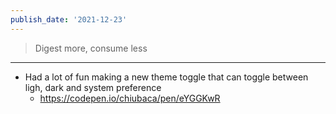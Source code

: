 ```yaml
---
publish_date: '2021-12-23'
---
```


> Digest more, consume less

---- 

- Had a lot of fun making a new theme toggle that can toggle between ligh, dark and system preference 
    - https://codepen.io/chiubaca/pen/eYGGKwR
